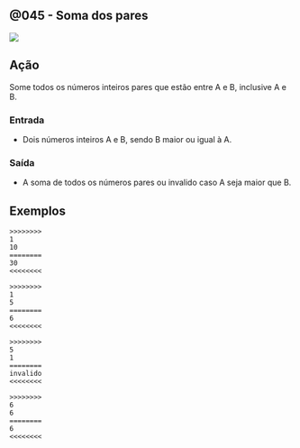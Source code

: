 ## @045 - Soma dos pares


![](https://raw.githubusercontent.com/qxcodefup/arcade/master/base/045/cover.jpg)


## Ação

Some todos os números inteiros pares que estão entre A e B, inclusive A e B.

### Entrada

* Dois números inteiros A e B, sendo B maior ou igual à A.

### Saída

* A soma de todos os números pares ou invalido caso A seja maior que B.

## Exemplos
```
>>>>>>>>
1
10
========
30
<<<<<<<<

>>>>>>>>
1
5
========
6
<<<<<<<<

>>>>>>>>
5
1
========
invalido
<<<<<<<<

>>>>>>>>
6
6
========
6
<<<<<<<<
```
